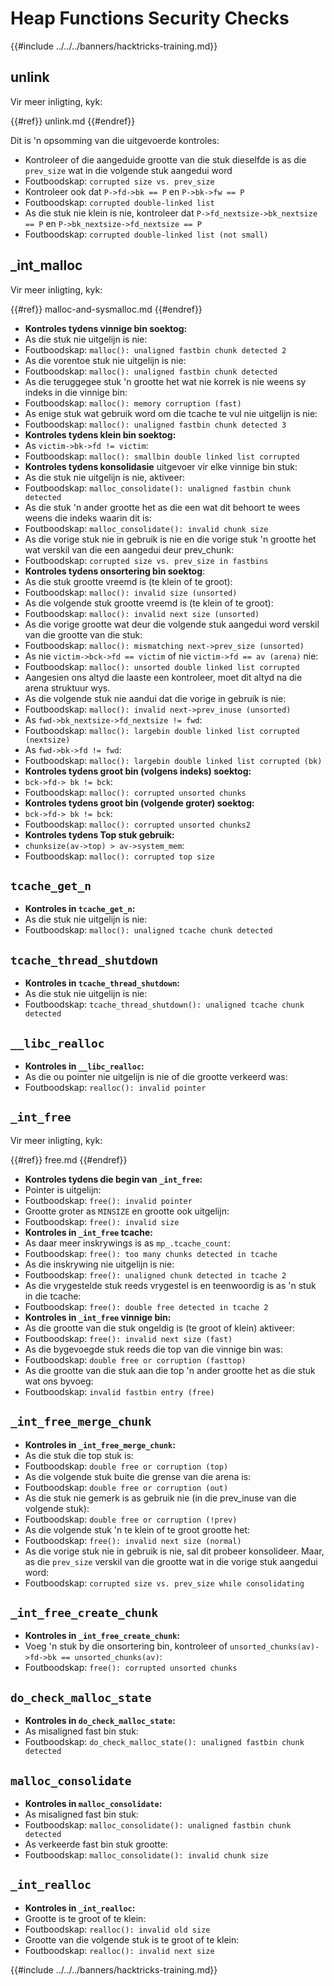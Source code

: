 # Heap Functions Security Checks

{{#include ../../../banners/hacktricks-training.md}}

## unlink

Vir meer inligting, kyk:

{{#ref}}
unlink.md
{{#endref}}

Dit is 'n opsomming van die uitgevoerde kontroles:

- Kontroleer of die aangeduide grootte van die stuk dieselfde is as die `prev_size` wat in die volgende stuk aangedui word
- Foutboodskap: `corrupted size vs. prev_size`
- Kontroleer ook dat `P->fd->bk == P` en `P->bk->fw == P`
- Foutboodskap: `corrupted double-linked list`
- As die stuk nie klein is nie, kontroleer dat `P->fd_nextsize->bk_nextsize == P` en `P->bk_nextsize->fd_nextsize == P`
- Foutboodskap: `corrupted double-linked list (not small)`

## \_int_malloc

Vir meer inligting, kyk:

{{#ref}}
malloc-and-sysmalloc.md
{{#endref}}

- **Kontroles tydens vinnige bin soektog:**
- As die stuk nie uitgelijn is nie:
- Foutboodskap: `malloc(): unaligned fastbin chunk detected 2`
- As die vorentoe stuk nie uitgelijn is nie:
- Foutboodskap: `malloc(): unaligned fastbin chunk detected`
- As die teruggegee stuk 'n grootte het wat nie korrek is nie weens sy indeks in die vinnige bin:
- Foutboodskap: `malloc(): memory corruption (fast)`
- As enige stuk wat gebruik word om die tcache te vul nie uitgelijn is nie:
- Foutboodskap: `malloc(): unaligned fastbin chunk detected 3`
- **Kontroles tydens klein bin soektog:**
- As `victim->bk->fd != victim`:
- Foutboodskap: `malloc(): smallbin double linked list corrupted`
- **Kontroles tydens konsolidasie** uitgevoer vir elke vinnige bin stuk:
- As die stuk nie uitgelijn is nie, aktiveer:
- Foutboodskap: `malloc_consolidate(): unaligned fastbin chunk detected`
- As die stuk 'n ander grootte het as die een wat dit behoort te wees weens die indeks waarin dit is:
- Foutboodskap: `malloc_consolidate(): invalid chunk size`
- As die vorige stuk nie in gebruik is nie en die vorige stuk 'n grootte het wat verskil van die een aangedui deur prev_chunk:
- Foutboodskap: `corrupted size vs. prev_size in fastbins`
- **Kontroles tydens onsortering bin soektog**:
- As die stuk grootte vreemd is (te klein of te groot):
- Foutboodskap: `malloc(): invalid size (unsorted)`
- As die volgende stuk grootte vreemd is (te klein of te groot):
- Foutboodskap: `malloc(): invalid next size (unsorted)`
- As die vorige grootte wat deur die volgende stuk aangedui word verskil van die grootte van die stuk:
- Foutboodskap: `malloc(): mismatching next->prev_size (unsorted)`
- As nie `victim->bck->fd == victim` of nie `victim->fd == av (arena)` nie:
- Foutboodskap: `malloc(): unsorted double linked list corrupted`
- Aangesien ons altyd die laaste een kontroleer, moet dit altyd na die arena struktuur wys.
- As die volgende stuk nie aandui dat die vorige in gebruik is nie:
- Foutboodskap: `malloc(): invalid next->prev_inuse (unsorted)`
- As `fwd->bk_nextsize->fd_nextsize != fwd`:
- Foutboodskap: `malloc(): largebin double linked list corrupted (nextsize)`
- As `fwd->bk->fd != fwd`:
- Foutboodskap: `malloc(): largebin double linked list corrupted (bk)`
- **Kontroles tydens groot bin (volgens indeks) soektog:**
- `bck->fd-> bk != bck`:
- Foutboodskap: `malloc(): corrupted unsorted chunks`
- **Kontroles tydens groot bin (volgende groter) soektog:**
- `bck->fd-> bk != bck`:
- Foutboodskap: `malloc(): corrupted unsorted chunks2`
- **Kontroles tydens Top stuk gebruik:**
- `chunksize(av->top) > av->system_mem`:
- Foutboodskap: `malloc(): corrupted top size`

## `tcache_get_n`

- **Kontroles in `tcache_get_n`:**
- As die stuk nie uitgelijn is nie:
- Foutboodskap: `malloc(): unaligned tcache chunk detected`

## `tcache_thread_shutdown`

- **Kontroles in `tcache_thread_shutdown`:**
- As die stuk nie uitgelijn is nie:
- Foutboodskap: `tcache_thread_shutdown(): unaligned tcache chunk detected`

## `__libc_realloc`

- **Kontroles in `__libc_realloc`:**
- As die ou pointer nie uitgelijn is nie of die grootte verkeerd was:
- Foutboodskap: `realloc(): invalid pointer`

## `_int_free`

Vir meer inligting, kyk:

{{#ref}}
free.md
{{#endref}}

- **Kontroles tydens die begin van `_int_free`:**
- Pointer is uitgelijn:
- Foutboodskap: `free(): invalid pointer`
- Grootte groter as `MINSIZE` en grootte ook uitgelijn:
- Foutboodskap: `free(): invalid size`
- **Kontroles in `_int_free` tcache:**
- As daar meer inskrywings is as `mp_.tcache_count`:
- Foutboodskap: `free(): too many chunks detected in tcache`
- As die inskrywing nie uitgelijn is nie:
- Foutboodskap: `free(): unaligned chunk detected in tcache 2`
- As die vrygestelde stuk reeds vrygestel is en teenwoordig is as 'n stuk in die tcache:
- Foutboodskap: `free(): double free detected in tcache 2`
- **Kontroles in `_int_free` vinnige bin:**
- As die grootte van die stuk ongeldig is (te groot of klein) aktiveer:
- Foutboodskap: `free(): invalid next size (fast)`
- As die bygevoegde stuk reeds die top van die vinnige bin was:
- Foutboodskap: `double free or corruption (fasttop)`
- As die grootte van die stuk aan die top 'n ander grootte het as die stuk wat ons byvoeg:
- Foutboodskap: `invalid fastbin entry (free)`

## **`_int_free_merge_chunk`**

- **Kontroles in `_int_free_merge_chunk`:**
- As die stuk die top stuk is:
- Foutboodskap: `double free or corruption (top)`
- As die volgende stuk buite die grense van die arena is:
- Foutboodskap: `double free or corruption (out)`
- As die stuk nie gemerk is as gebruik nie (in die prev_inuse van die volgende stuk):
- Foutboodskap: `double free or corruption (!prev)`
- As die volgende stuk 'n te klein of te groot grootte het:
- Foutboodskap: `free(): invalid next size (normal)`
- As die vorige stuk nie in gebruik is nie, sal dit probeer konsolideer. Maar, as die `prev_size` verskil van die grootte wat in die vorige stuk aangedui word:
- Foutboodskap: `corrupted size vs. prev_size while consolidating`

## **`_int_free_create_chunk`**

- **Kontroles in `_int_free_create_chunk`:**
- Voeg 'n stuk by die onsortering bin, kontroleer of `unsorted_chunks(av)->fd->bk == unsorted_chunks(av)`:
- Foutboodskap: `free(): corrupted unsorted chunks`

## `do_check_malloc_state`

- **Kontroles in `do_check_malloc_state`:**
- As misaligned fast bin stuk:
- Foutboodskap: `do_check_malloc_state(): unaligned fastbin chunk detected`

## `malloc_consolidate`

- **Kontroles in `malloc_consolidate`:**
- As misaligned fast bin stuk:
- Foutboodskap: `malloc_consolidate(): unaligned fastbin chunk detected`
- As verkeerde fast bin stuk grootte:
- Foutboodskap: `malloc_consolidate(): invalid chunk size`

## `_int_realloc`

- **Kontroles in `_int_realloc`:**
- Grootte is te groot of te klein:
- Foutboodskap: `realloc(): invalid old size`
- Grootte van die volgende stuk is te groot of te klein:
- Foutboodskap: `realloc(): invalid next size`

{{#include ../../../banners/hacktricks-training.md}}
